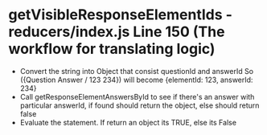 # getVisibleResponseElementIds - reducers/index.js Line 150 (The workflow for translating logic)
 - Convert the string into Object that consist questionId and answerId
    So ({Question Answer / 123 234}) will become {elementId: 123, answerId: 234}
 - Call getResponseElementAnswersById to see if there's an answer with particular answerId, if found should return the object, else should return false
 - Evaluate the statement. If return an object its TRUE, else its False
